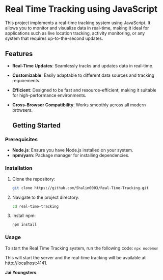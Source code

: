# Real Time Tracking using JavaScript
This project implements a real-time tracking system using JavaScript. It allows you to monitor and visualize data in real-time, making it ideal for applications such as live location tracking, activity monitoring, or any system that requires up-to-the-second updates.

## Features
- **Real-Time Updates**: Seamlessly tracks and updates data in real-time.
- **Customizable**: Easily adaptable to different data sources and tracking requirements.
- **Efficient**: Designed to be fast and resource-efficient, making it suitable for high-performance environments.
- **Cross-Browser Compatibility**: Works smoothly across all modern browsers.

  ## Getting Started

### Prerequisites

- **Node.js**: Ensure you have Node.js installed on your system.
- **npm/yarn**: Package manager for installing dependencies.

### Installation

1. Clone the repository:
   ```bash
   git clone https://github.com/Shalin0003/Real-Time-Tracking.git
   ```
2. Navigate to the project directory:
    ```bash
    cd real-time-tracking
    ```
3. Install npm:
    ```bash
    npm install
    ```
### Usage

To start the Real Time Tracking system, run the following code:
    ```
    npx nodemon
    ```
    
This will start the server and the real-time tracking will be available at http://localhost:4141.

**Jai Youngsters**
